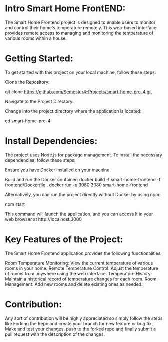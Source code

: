 # Intro Smart Home FrontEND: 

The Smart Home Frontend project is designed to enable users to monitor and control their home's temperature remotely. This web-based interface provides remote access to managing and monitoring the temperature of various rooms within a house.

# Getting Started:

To get started with this project on your local machine, follow these steps:

Clone the Repository:

git clone https://github.com/Semester4-Projects/smart-home-pro-4.git

Navigate to the Project Directory:

Change into the project directory where the application is located:

cd smart-home-pro-4

# Install Dependencies:

The project uses Node.js for package management. To install the necessary dependencies, follow these steps:

Ensure you have Docker installed on your machine.

Build and run the Docker container:
docker build -t smart-home-frontend -f frontend/Dockerfile .
docker run -p 3080:3080 smart-home-frontend

Alternatively, you can run the project directly without Docker by using npm:

npm start

This command will launch the application, and you can access it in your web browser at http://localhost:3000

# Key Features of the Project:

The Smart Home Frontend application provides the following functionalities:

Room Temperature Monitoring: View the current temperature of various rooms in your home.
Remote Temperature Control: Adjust the temperature of rooms from anywhere using the web interface.
Temperature History: Maintain a historical record of temperature changes for each room.
Room Management: Add new rooms and delete existing ones as needed.

# Contribution:

Any sort of contribution will be highly appreciated so simply follow the steps like Forking the Repo and create your branch for new feature or bug fix, Make and test your changes, push to the forked repo and finally submit a pull request with the description of the changes.


